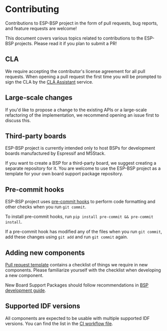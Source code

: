 # Contributing

Contributions to ESP-BSP project in the form of pull requests, bug reports, and feature requests are welcome!

This document covers various topics related to contributions to the ESP-BSP projects. Please read it if you plan to submit a PR!

## CLA

We require accepting the contributor's license agreement for all pull requests. When opening a pull request the first time you will be prompted to sign the CLA by the [CLA Assistant](https://cla-assistant.io/) service.

## Large-scale changes

If you'd like to propose a change to the existing APIs or a large-scale refactoring of the implementation, we recommend opening an issue first to discuss this.

## Third-party boards

ESP-BSP project is currently intended only to host BSPs for development boards manufactured by Espressif and M5Stack.

If you want to create a BSP for a third-party board, we suggest creating a separate repository for it. You are welcome to use the ESP-BSP project as a template for your own board support package repository.

## Pre-commit hooks

ESP-BSP project uses [pre-commit hooks](https://pre-commit.com/) to perform code formatting and other checks when you run `git commit`.

To install pre-commit hooks, run `pip install pre-commit && pre-commit install`.

If a pre-commit hook has modified any of the files when you run `git commit`, add these changes using `git add` and run `git commit` again.

## Adding new components

[Pull request template](.github/PULL_REQUEST_TEMPLATE/pr_template_bsp.md) contains a checklist of things we require in new components. Please familiarize yourself with the checklist when developing a new component.

New Board Support Packages should follow recommendations in [BSP development guide](./BSP_development_guide.md).

## Supported IDF versions

All components are expected to be usable with multiple supported IDF versions. You can find the list in the [CI workflow file](.github/workflows/build_test.yml).

